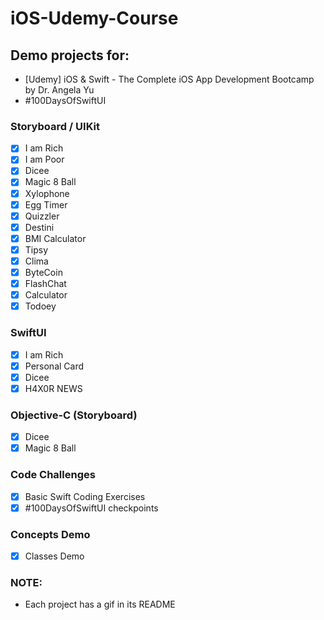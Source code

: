 # iOS-Udemy-Course
## Demo projects for:
- [Udemy] iOS &amp; Swift - The Complete iOS App Development Bootcamp by Dr. Angela Yu
- #100DaysOfSwiftUI

### Storyboard / UIKit
- [x] I am Rich
- [x] I am Poor
- [x] Dicee
- [x] Magic 8 Ball
- [x] Xylophone
- [x] Egg Timer
- [x] Quizzler
- [x] Destini
- [x] BMI Calculator 
- [x] Tipsy
- [x] Clima
- [x] ByteCoin
- [x] FlashChat
- [x] Calculator
- [x] Todoey

### SwiftUI
- [x] I am Rich
- [x] Personal Card
- [x] Dicee
- [x] H4X0R NEWS

### Objective-C (Storyboard)
- [x] Dicee
- [x] Magic 8 Ball

### Code Challenges
- [x] Basic Swift Coding Exercises
- [x] #100DaysOfSwiftUI checkpoints

### Concepts Demo
- [x] Classes Demo

### NOTE:
- Each project has a gif in its README